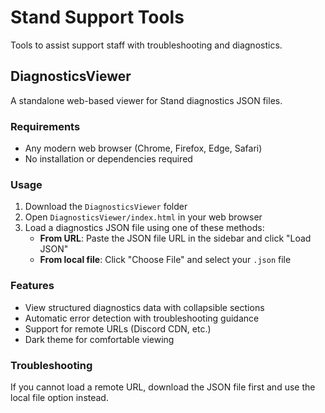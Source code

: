 # Stand Support Tools

Tools to assist support staff with troubleshooting and diagnostics.

## DiagnosticsViewer

A standalone web-based viewer for Stand diagnostics JSON files.

### Requirements

- Any modern web browser (Chrome, Firefox, Edge, Safari)
- No installation or dependencies required

### Usage

1. Download the `DiagnosticsViewer` folder
2. Open `DiagnosticsViewer/index.html` in your web browser
3. Load a diagnostics JSON file using one of these methods:
   - **From URL**: Paste the JSON file URL in the sidebar and click "Load JSON"
   - **From local file**: Click "Choose File" and select your `.json` file

### Features

- View structured diagnostics data with collapsible sections
- Automatic error detection with troubleshooting guidance
- Support for remote URLs (Discord CDN, etc.)
- Dark theme for comfortable viewing

### Troubleshooting

If you cannot load a remote URL, download the JSON file first and use the local file option instead.
